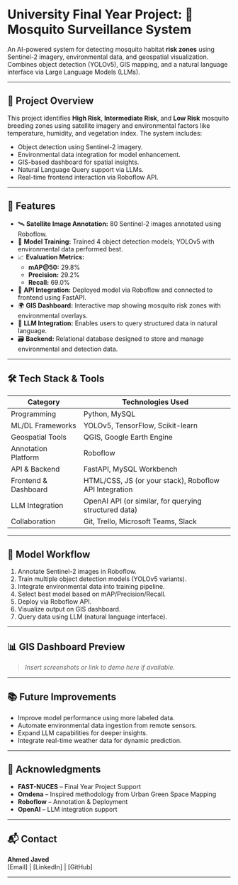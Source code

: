 # University Final Year Project: 🦟 Mosquito Surveillance System

An AI-powered system for detecting mosquito habitat **risk zones** using Sentinel-2 imagery, environmental data, and geospatial visualization. Combines object detection (YOLOv5), GIS mapping, and a natural language interface via Large Language Models (LLMs).

---

## 📌 Project Overview

This project identifies **High Risk**, **Intermediate Risk**, and **Low Risk** mosquito breeding zones using satellite imagery and environmental factors like temperature, humidity, and vegetation index. The system includes:

- Object detection using Sentinel-2 imagery.
- Environmental data integration for model enhancement.
- GIS-based dashboard for spatial insights.
- Natural Language Query support via LLMs.
- Real-time frontend interaction via Roboflow API.

---

## 🚀 Features

- 🛰️ **Satellite Image Annotation:** 80 Sentinel-2 images annotated using Roboflow.
- 🧠 **Model Training:** Trained 4 object detection models; YOLOv5 with environmental data performed best.
- 📈 **Evaluation Metrics:**  
  - **mAP@50:** 29.8%  
  - **Precision:** 29.2%  
  - **Recall:** 69.0%
- 🔌 **API Integration:** Deployed model via Roboflow and connected to frontend using FastAPI.
- 🌍 **GIS Dashboard:** Interactive map showing mosquito risk zones with environmental overlays.
- 🤖 **LLM Integration:** Enables users to query structured data in natural language.
- 🗃️ **Backend:** Relational database designed to store and manage environmental and detection data.

---

## 🛠 Tech Stack & Tools

| Category             | Technologies Used                                           |
|---------------------|-------------------------------------------------------------|
| Programming          | Python, MySQL                                               |
| ML/DL Frameworks     | YOLOv5, TensorFlow, Scikit-learn                            |
| Geospatial Tools     | QGIS, Google Earth Engine                                   |
| Annotation Platform  | Roboflow                                                    |
| API & Backend        | FastAPI, MySQL Workbench                                    |
| Frontend & Dashboard | HTML/CSS, JS (or your stack), Roboflow API Integration     |
| LLM Integration      | OpenAI API (or similar, for querying structured data)       |
| Collaboration        | Git, Trello, Microsoft Teams, Slack                         |

---

## 🧪 Model Workflow

1. Annotate Sentinel-2 images in Roboflow.
2. Train multiple object detection models (YOLOv5 variants).
3. Integrate environmental data into training pipeline.
4. Select best model based on mAP/Precision/Recall.
5. Deploy via Roboflow API.
6. Visualize output on GIS dashboard.
7. Query data using LLM (natural language interface).

---

## 📊 GIS Dashboard Preview

> _Insert screenshots or link to demo here if available._

---

## 📚 Future Improvements

- Improve model performance using more labeled data.
- Automate environmental data ingestion from remote sensors.
- Expand LLM capabilities for deeper insights.
- Integrate real-time weather data for dynamic prediction.

---

## 🤝 Acknowledgments

- **FAST-NUCES** – Final Year Project Support  
- **Omdena** – Inspired methodology from Urban Green Space Mapping  
- **Roboflow** – Annotation & Deployment  
- **OpenAI** – LLM integration support

---

## 📬 Contact

**Ahmed Javed**  
[Email] | [LinkedIn] | [GitHub]

---
